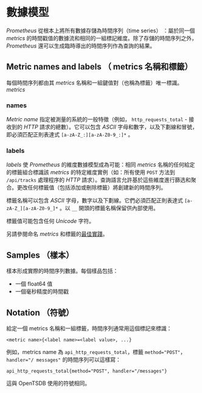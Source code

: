 # 數據模型

*Prometheus* 從根本上將所有數據存儲為時間序列（time series） ：屬於同一個 *metrics* 的時間戳值的數據流和相同的一組標記維度。除了存儲的時間序列之外， *Prometheus* 還可以生成臨時導出的時間序列作為查詢的結果。

## Metric names and labels （ metrics 名稱和標籤）

每個時間序列都由其 *metrics* 名稱和一組鍵值對（也稱為標籤）唯一標識。
*metrics*

### names

*Metric name* 指定被測量的系統的一般特徵（例如， `http_requests_total` - 接收到的 *HTTP* 請求的總數）。它可以包含 *ASCII* 字母和數字，以及下劃線和冒號，即必須匹配正則表達式 `[a-zA-Z_:][a-zA-Z0-9_:]*`
。
### labels

*labels* 使 *Prometheus* 的維度數據模型成為可能：相同 *metrics* 名稱的任何給定的標籤組合標識該 *metrics* 的特定維度實例（如：所有使用 `POST` 方法到 `/api/tracks` 處理程序的 *HTTP* 請求）。查詢語言允許基於這些維度進行篩选和聚合。更改任何標籤值（包括添加或刪除標籤）將創建新的時間序列。

標籤名稱可以包含 *ASCII* 字母，數字以及下劃線。它們必須匹配正則表達式 `[a-zA-Z_][a-zA-Z0-9_]*` 。以 `__` 開頭的標籤名稱保留供內部使用。

標籤值可能包含任何 *Unicode* 字符。

另請參閱命名 *metrics* 和標籤的[最佳實踐](https://prometheus.io/docs/practices/naming/)。

## Samples （樣本）

樣本形成實際的時間序列數據。每個樣品包括：
- 一個 float64 值
- 一個毫秒精度的時間戳

## Notation （符號）

給定一個 metrics 名稱和一組標籤，時間序列通常用這個標記來標識：

```
<metric name>{<label name>=<label value>, ...}
```

例如，metrics name 為 `api_http_requests_total`，標籤 `method="POST"`，`handler="/ messages"` 的時間序列可以這樣寫：

```
api_http_requests_total{method="POST", handler="/messages"}
```

這與 OpenTSDB 使用的符號相同。
